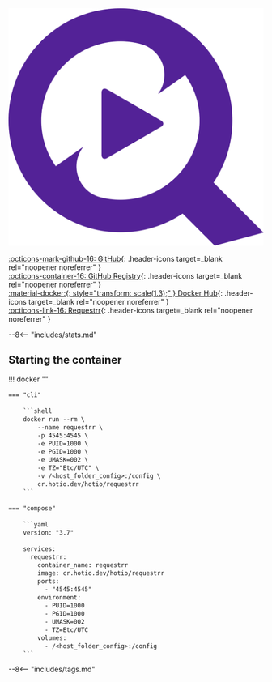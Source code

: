 <div class="image-logo"><img src="/img/image-logos/requestrr.svg" alt="logo"></div>

[:octicons-mark-github-16: GitHub](https://github.com/hotio/requestrr){: .header-icons target=_blank rel="noopener noreferrer" }  
[:octicons-container-16: GitHub Registry](https://github.com/orgs/hotio/packages/container/package/requestrr){: .header-icons target=_blank rel="noopener noreferrer" }  
[:material-docker:{: style="transform: scale(1.3);" } Docker Hub](https://hub.docker.com/r/hotio/requestrr){: .header-icons target=_blank rel="noopener noreferrer" }  
[:octicons-link-16: Requestrr](https://github.com/darkalfx/requestrr){: .header-icons target=_blank rel="noopener noreferrer" }  

--8<-- "includes/stats.md"

## Starting the container

!!! docker ""

    === "cli"

        ```shell
        docker run --rm \
            --name requestrr \
            -p 4545:4545 \
            -e PUID=1000 \
            -e PGID=1000 \
            -e UMASK=002 \
            -e TZ="Etc/UTC" \
            -v /<host_folder_config>:/config \
            cr.hotio.dev/hotio/requestrr
        ```

    === "compose"

        ```yaml
        version: "3.7"

        services:
          requestrr:
            container_name: requestrr
            image: cr.hotio.dev/hotio/requestrr
            ports:
              - "4545:4545"
            environment:
              - PUID=1000
              - PGID=1000
              - UMASK=002
              - TZ=Etc/UTC
            volumes:
              - /<host_folder_config>:/config
        ```

--8<-- "includes/tags.md"
